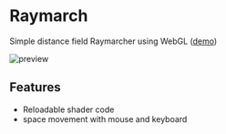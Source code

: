 # Raymarch

Simple distance field Raymarcher using WebGL ([demo](http://raymarch.jansedivy.com))

![preview](https://cldup.com/PXDgoIzwlJ.thumb.png)

## Features

- Reloadable shader code
- space movement with mouse and keyboard
